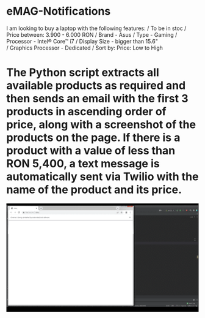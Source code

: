 # eMAG-Notifications 
I am looking to buy a laptop with the following features: 
 / To be in stoc
 / Price between: 3.900 - 6.000 RON
 / Brand - Asus
 / Type - Gaming
 / Processor - Intel® Core™ i7 
 / Display Size - bigger than 15.6"  
 / Graphics Processor - Dedicated 
 / Sort by: Price: Low to High 

# The Python script extracts all available products as required and then sends an email with the first 3 products in ascending order of price, along with a screenshot of the products on the page. If there is a product with a value of less than RON 5,400, a text message is automatically sent via Twilio with the name of the product and its price.
![Alt Text](https://github.com/FlorinTf/eMAG-Notifications/blob/main/eMAG%20WebScraping.gif)



